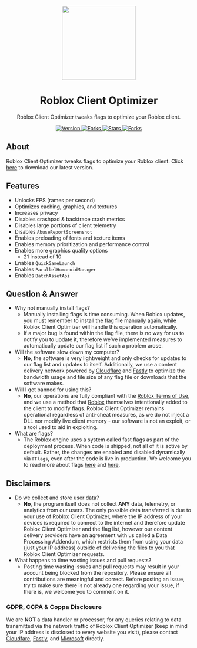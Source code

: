 <div align="center">
	<a href="https://github.com/L8X/Roblox-Client-Optimizer">
		<img height=200 src="https://user-images.githubusercontent.com/100449899/233845084-569622a4-e8d3-4ab4-9ebc-7e03d0f01d0c.png"/>
	</a>
	<h1>Roblox Client Optimizer</h1>
	<p>Roblox Client Optimizer tweaks flags to optimize your Roblox client.</p>
	<p>
		<a href="https://github.com/L8X/Roblox-Client-Optimizer/releases">
			<img src="https://img.shields.io/github/v/release/L8X/Roblox-Client-Optimizer?label=Version&logo=GitHub&color=green" alt="Version"/>
		</a>
		<a href="https://github.com/L8X/Roblox-Client-Optimizer">
			<img src="https://img.shields.io/github/forks/L8X/Roblox-Client-Optimizer?label=Forks&logo=GitHub" alt="Forks"/>
		</a>
		<a href="https://github.com/L8X/Roblox-Client-Optimizer">
			<img src="https://img.shields.io/github/stars/L8X/Roblox-Client-Optimizer?label=Stars&logo=GitHub&color=yellow" alt="Stars"/>
		</a>
		<a href="https://github.com/L8X/Roblox-Client-Optimizer/blob/main/LICENSE">
			<img src="https://img.shields.io/github/license/L8X/Roblox-Client-Optimizer?label=License&logo=GitHub" alt="Forks"/>
		</a>
	</p>
</div>

## About

Roblox Client Optimizer tweaks flags to optimize your Roblox client. Click [here](https://github.com/L8X/Roblox-Client-Optimizer/releases) to download our latest version.

## Features

- Unlocks FPS (rames per second)
- Optimizes caching, graphics, and textures
- Increases privacy
- Disables crashpad & backtrace crash metrics
- Disables large portions of client telemetry
- Disables `AbuseReportScreenshot`
- Enables preloading of fonts and texture items
- Enables memory prioritization and performance control
- Enables more graphics quality options
  - 21 instead of 10
- Enables `QuickGameLaunch`
- Enables `ParallelHumanoidManager`
- Enables `BatchAssetApi`

## Question & Answer

- Why not manually install flags?
  - Manually installing flags is time consuming. When Roblox updates, you must remember to install the flag file manually again, while Roblox Client Optimizer will handle this operation automatically.
  - If a major bug is found within the flag file, there is no way for us to notify you to update it, therefore we've implemented measures to automatically update our flag list if such a problem arose.
- Will the software slow down my computer?
  - **No**, the software is very lightweight and only checks for updates to our flag list and updates to itself. Additionally, we use a content delivery network powered by [Cloudflare](https://www.cloudflare.com) and [Fastly](https://www.fastly.com) to optimize the bandwidth usage and file size of any flag file or downloads that the software makes.
- Will I get banned for using this?
  - **No**, our operations are fully compliant with the [Roblox Terms of Use](https://help.roblox.com/hc/articles/115004647846-Roblox-Terms-of-Use), and we use a method that [Roblox](https://www.roblox.com) themselves intentionally added to the client to modify flags. Roblox Client Optimizer remains operational regardless of anti-cheat measures, as we do not inject a DLL nor modify live client memory - our software is not an exploit, or a tool used to aid in exploiting.
- What are flags?
  - The Roblox engine uses a system called fast flags as part of the deployment process. When code is shipped, not all of it is active by default. Rather, the changes are enabled and disabled dynamically via `FFlags`, even after the code is live in production. We welcome you to read more about flags [here](https://devforum.roblox.com/t/254517) and [here](https://github.com/MaximumADHD/Roblox-FFlag-Tracker).

## Disclaimers

- Do we collect and store user data?
  - **No**, the program itself does not collect **ANY** data, telemetry, or analytics from our users. The only possible data transferred is due to your use of Roblox Client Optimizer, where the IP address of your devices is required to connect to the internet and therefore update Roblox Client Optimizer and the flag list, however our content delivery providers have an agreement with us called a Data Processing Addendum, which restricts them from using your data (just your IP address) outside of delivering the files to you that Roblox Client Optimizer requests.
- What happens to time wasting issues and pull requests?
  - Posting time wasting issues and pull requests may result in your account being blocked from the repository. Please ensure all contributions are meaningful and correct. Before posting an issue, try to make sure there is not already one regarding your issue, if there is, we welcome you to comment on it.

### GDPR, CCPA & Coppa Disclosure

We are **NOT** a data handler or processor, for any queries relating to data transmitted via the network traffic of Roblox Client Optimizer (keep in mind your IP address is disclosed to every website you visit), please contact [Cloudfare](https://www.cloudfare.com), [Fastly](https://www.fastly.com), and [Microsoft](https://www.microsoft.com) directly.
